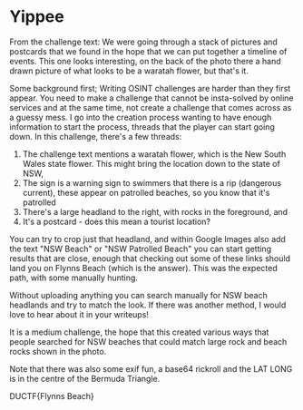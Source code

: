 Yippee
============

From the challenge text: We were going through a stack of pictures and postcards that we found in the hope that we can put together a timeline of events. 
This one looks interesting, on the back of the photo there a hand drawn picture of what looks to be a waratah flower, but that's it.

Some background first; Writing OSINT challenges are harder than they first appear. You need to make a challenge that cannot be insta-solved by online services and
at the same time, not create a challenge that comes across as a guessy mess. I go into the creation process wanting to have enough information to start the process,
threads that the player can start going down. In this challenge, there's a few threads:

1. The challenge text mentions a waratah flower, which is the New South Wales state flower. This might bring the location down to the state of NSW, 
2. The sign is a warning sign to swimmers that there is a rip (dangerous current), these appear on patrolled beaches, so you know that it's patrolled
3. There's a large headland to the right, with rocks in the foreground, and
4. It's a postcard - does this mean a tourist location?

You can try to crop just that headland, and within Google Images also add the text "NSW Beach" or "NSW Patrolled Beach" you can start getting results that are close, enough that checking out some of these links should land you on Flynns Beach (which is the answer). This was the expected path, with some manually hunting.

Without uploading anything you can search manually for NSW beach headlands and try to match the look. If there was another method, I would love to hear about it in your writeups!

It is a medium challenge, the hope that this created various ways that people searched for NSW beaches that could match large rock and beach rocks shown in the photo.

Note that there was also some exif fun, a base64 rickroll and the LAT LONG is in the centre of the Bermuda Triangle.

DUCTF{Flynns Beach}

